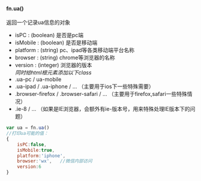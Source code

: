#### fn.ua() 
返回一个记录ua信息的对象
*  isPC : (boolean) 是否是pc端
*  isMobile : (boolean) 是否是移动端
*  platform : (string) pc、ipad等各类移动端平台名称
*  browser : (string) chrome等浏览器的名称
*  version : (integer) 浏览器的版本  
*同时给html根元素添加以下class*
*  .ua-pc / ua-mobile
*  .ua-ipad / .ua-iphone / ... （主要用于ios下一些特殊需要）
*  .browser-firefox / .browser-safari / ... （主要用于firefox,safari一些特殊情况）
*  .ie-8 / ... （如果是IE浏览器，会额外有ie-版本号，用来特殊处理IE版本下的问题）
```javascript
var ua = fn.ua()
//打印ua可能的值：
{
    isPC:false,
    isMobile:true,
    platform:'iphone',
    browser:'wx',   //微信内部访问
    version:6
}
```